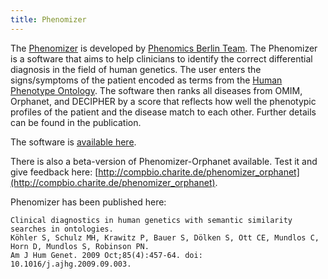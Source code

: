 ```yaml
---
title: Phenomizer
---
```



The [Phenomizer](http://compbio.charite.de/phenomizer) is developed by [Phenomics Berlin Team](https://phenomicsberlin.github.io). The Phenomizer is a software that aims to help clinicians to identify the correct differential diagnosis in the field of human genetics.
The user enters the signs/symptoms of the patient encoded as terms from the [Human Phenotype Ontology](http://www.human-phenotype-ontology.org). 
The software then ranks all diseases from OMIM, Orphanet, and DECIPHER by a score that reflects how well the phenotypic profiles of the patient
and the disease match to each other. Further details can be found in the publication.


The software is [available here](http://compbio.charite.de/phenomizer).

There is also a beta-version of Phenomizer-Orphanet available. Test it and give feedback here: [http://compbio.charite.de/phenomizer_orphanet](http://compbio.charite.de/phenomizer_orphanet).

Phenomizer has been published here:

    Clinical diagnostics in human genetics with semantic similarity searches in ontologies.
    Köhler S, Schulz MH, Krawitz P, Bauer S, Dölken S, Ott CE, Mundlos C, Horn D, Mundlos S, Robinson PN.
    Am J Hum Genet. 2009 Oct;85(4):457-64. doi: 10.1016/j.ajhg.2009.09.003.
    

